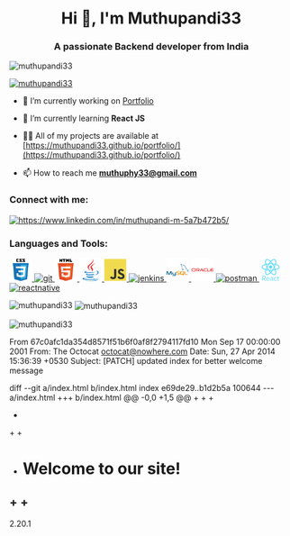 <h1 align="center">Hi 👋, I'm Muthupandi33</h1>
<h3 align="center">A passionate Backend developer from India</h3>

<p align="left"> <img src="https://komarev.com/ghpvc/?username=muthupandi33&label=Profile%20views&color=0e75b6&style=flat" alt="muthupandi33" /> </p>

<p align="left"> <a href="https://github.com/ryo-ma/github-profile-trophy"><img src="https://github-profile-trophy.vercel.app/?username=muthupandi33" alt="muthupandi33" /></a> </p>

- 🔭 I’m currently working on [Portfolio](https://github.com/Muthupandi33/portfolio-muthu)

- 🌱 I’m currently learning **React JS**

- 👨‍💻 All of my projects are available at [https://muthupandi33.github.io/portfolio/](https://muthupandi33.github.io/portfolio/)

- 📫 How to reach me **muthuphy33@gmail.com**

<h3 align="left">Connect with me:</h3>
<p align="left">
<a href="https://linkedin.com/in/https://www.linkedin.com/in/muthupandi-m-5a7b472b5/" target="blank"><img align="center" src="https://raw.githubusercontent.com/rahuldkjain/github-profile-readme-generator/master/src/images/icons/Social/linked-in-alt.svg" alt="https://www.linkedin.com/in/muthupandi-m-5a7b472b5/" height="30" width="40" /></a>
</p>

<h3 align="left">Languages and Tools:</h3>
<p align="left"> <a href="https://www.w3schools.com/css/" target="_blank" rel="noreferrer"> <img src="https://raw.githubusercontent.com/devicons/devicon/master/icons/css3/css3-original-wordmark.svg" alt="css3" width="40" height="40"/> </a> <a href="https://git-scm.com/" target="_blank" rel="noreferrer"> <img src="https://www.vectorlogo.zone/logos/git-scm/git-scm-icon.svg" alt="git" width="40" height="40"/> </a> <a href="https://www.w3.org/html/" target="_blank" rel="noreferrer"> <img src="https://raw.githubusercontent.com/devicons/devicon/master/icons/html5/html5-original-wordmark.svg" alt="html5" width="40" height="40"/> </a> <a href="https://www.java.com" target="_blank" rel="noreferrer"> <img src="https://raw.githubusercontent.com/devicons/devicon/master/icons/java/java-original.svg" alt="java" width="40" height="40"/> </a> <a href="https://developer.mozilla.org/en-US/docs/Web/JavaScript" target="_blank" rel="noreferrer"> <img src="https://raw.githubusercontent.com/devicons/devicon/master/icons/javascript/javascript-original.svg" alt="javascript" width="40" height="40"/> </a> <a href="https://www.jenkins.io" target="_blank" rel="noreferrer"> <img src="https://www.vectorlogo.zone/logos/jenkins/jenkins-icon.svg" alt="jenkins" width="40" height="40"/> </a> <a href="https://www.mysql.com/" target="_blank" rel="noreferrer"> <img src="https://raw.githubusercontent.com/devicons/devicon/master/icons/mysql/mysql-original-wordmark.svg" alt="mysql" width="40" height="40"/> </a> <a href="https://www.oracle.com/" target="_blank" rel="noreferrer"> <img src="https://raw.githubusercontent.com/devicons/devicon/master/icons/oracle/oracle-original.svg" alt="oracle" width="40" height="40"/> </a> <a href="https://postman.com" target="_blank" rel="noreferrer"> <img src="https://www.vectorlogo.zone/logos/getpostman/getpostman-icon.svg" alt="postman" width="40" height="40"/> </a> <a href="https://reactjs.org/" target="_blank" rel="noreferrer"> <img src="https://raw.githubusercontent.com/devicons/devicon/master/icons/react/react-original-wordmark.svg" alt="react" width="40" height="40"/> </a> <a href="https://reactnative.dev/" target="_blank" rel="noreferrer"> <img src="https://reactnative.dev/img/header_logo.svg" alt="reactnative" width="40" height="40"/> </a> </p>

<p><img align="left" src="https://github-readme-stats.vercel.app/api/top-langs?username=muthupandi33&show_icons=true&locale=en&layout=compact" alt="muthupandi33" /></p>

<p>&nbsp;<img align="center" src="https://github-readme-stats.vercel.app/api?username=muthupandi33&show_icons=true&locale=en" alt="muthupandi33" /></p>

<p><img align="center" src="https://github-readme-streak-stats.herokuapp.com/?user=muthupandi33&" alt="muthupandi33" /></p>

From 67c0afc1da354d8571f51b6f0af8f2794117fd10 Mon Sep 17 00:00:00 2001
From: The Octocat <octocat@nowhere.com>
Date: Sun, 27 Apr 2014 15:36:39 +0530
Subject: [PATCH] updated index for better welcome message

diff --git a/index.html b/index.html
index e69de29..b1d2b5a 100644
--- a/index.html
+++ b/index.html
@@ -0,0 +1,5 @@
+<!DOCTYPE html>
+<html>
+<head>
+    <title>Welcome</title>
+</head>
+<body>
+    <h1>Welcome to our site!</h1>
+</body>
+</html>
--
2.20.1
